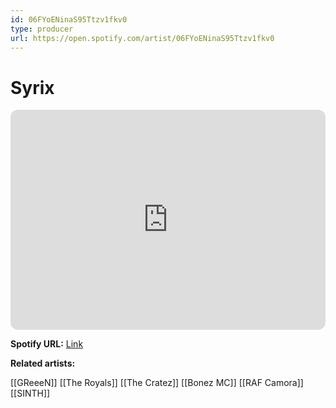 ```yaml
---
id: 06FYoENinaS95Ttzv1fkv0
type: producer
url: https://open.spotify.com/artist/06FYoENinaS95Ttzv1fkv0
---
```

# Syrix

<iframe style="border-radius:12px" src="https://open.spotify.com/embed/artist/06FYoENinaS95Ttzv1fkv0" width="100%" height="352" frameBorder="0" allowfullscreen="" allow="autoplay; clipboard-write; encrypted-media; fullscreen; picture-in-picture" loading="lazy"></iframe>

**Spotify URL:** [Link](https://open.spotify.com/artist/06FYoENinaS95Ttzv1fkv0)

**Related artists:**

[[GReeeN]]
[[The Royals]]
[[The Cratez]]
[[Bonez MC]]
[[RAF Camora]]
[[SINTH]]
